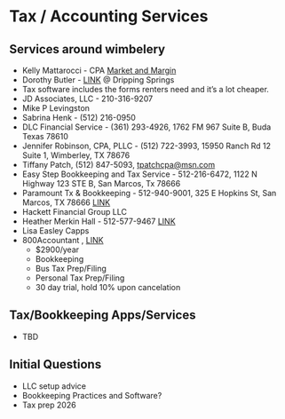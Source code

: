 # Tax / Accounting Services

## Services around wimbelery
- Kelly Mattarocci - CPA [Market and Margin](https://marketandmargin.com/)
- Dorothy Butler - [LINK](https://dorothybutlerlawfirm.com/) @ Dripping Springs
- Tax software includes the forms renters need and it’s a lot cheaper.
- JD Associates, LLC -  210-316-9207
- Mike P Levingston
- Sabrina Henk - (512) 216-0950
- DLC Financial Service - (361) 293-4926, 1762 FM 967 Suite B, Buda Texas 78610
- Jennifer Robinson, CPA, PLLC - (512) 722-3993, 15950 Ranch Rd 12 Suite 1, Wimberley, TX 78676
- Tiffany Patch, (512) 847-5093, tpatchcpa@msn.com
- Easy Step Bookkeeping and Tax Service - 512-216-6472, 1122 N Highway 123 STE B, San Marcos, Tx 78666
- Paramount Tx & Bookkeeping - 512-940-9001, 325 E Hopkins St, San Marcos, TX 78666 [LINK](https://paramount.tax/san-marcos)
- Hackett Financial Group LLC
- Heather Merkin Hall - 512-577-9467 [LINK](https://wimberleycpa.com/)
- Lisa Easley Capps
- 800Accountant , [LINK](https://1800accountant.com/)
    - $2900/year
    - Bookkeeping
    - Bus Tax Prep/Filing
    - Personal Tax Prep/Filing
    - 30 day trial, hold 10% upon cancelation

## Tax/Bookkeeping Apps/Services

- TBD

## Initial Questions

- LLC setup advice
- Bookkeeping Practices and Software?
- Tax prep 2026